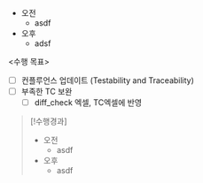 - 오전
	- asdf
- 오후
	- adsf

<수행 목표>
- [ ] 컨플루언스 업데이트 (Testability and Traceability)
- [ ] 부족한 TC 보완
	- [ ] diff_check 엑셀, TC엑셀에 반영

>[!수행경과]
>- 오전
>	- asdf
>- 오후
>	- asdf
